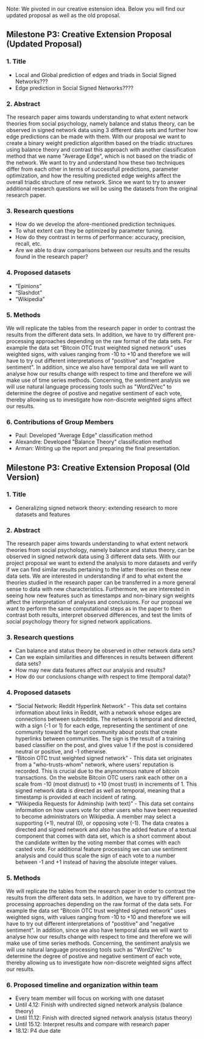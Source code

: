 Note: We pivoted in our creative estension idea. Below you will find our updated proposal as well as the old proposal. 

## Milestone P3: Creative Extension Proposal (Updated Proposal)

### 1. Title
* Local and Global prediction of edges and triads in Social Signed Networks???
* Edge prediction in Social Signed Networks????


### 2. Abstract
The research paper aims towards understanding to what extent network theories from social psychology, namely balance and status theory, can be observed in signed network data using 3 different data sets and further how edge predictions can be made with them. With our proposal we want to create a binary weight prediction algorithm based on the triadic structures using balance theory and contrast this approach with another classification method that we name "Average Edge", which is not based on the triadic of the network. We want to try and understand how these two techniques differ from each other in terms of successfull predictions, parameter optimization, and how the resulting predicted edge weights affect the overall triadic structure of new network. Since we want to try to answer additional research questions we will be using the datasets from the original research paper. 

### 3. Research questions

* How do we develop the afore-mentioned prediction techniques.
* To what extent can they be optimized by parameter tuning.
* How do they contrast in terms of performance: accuracy, precision, recall, etc.
* Are we able to draw comparisons between our results and the results found in the research paper?

### 4. Proposed datasets
*  “Epinions”
*  “Slashdot”
*  “Wikipedia”

### 5. Methods
We will replicate the tables from the research paper in order to contrast the results from the different data sets. In addition, we have to try different pre-processing approaches depending on the raw format of the data sets. For example the data set “Bitcoin OTC trust weighted signed network” uses weighted signs, with values ranging from -10 to +10 and therefore we will have to try out different interpretations of "postitive" and "negative sentiment". In addition, since we also have temporal data we will want to analyse how our results change with respect to time and therefore we will make use of time series methods. Concerning, the sentiment analysis we will use natural language processing tools such as "Word2Vec" to determine the degree of postive and negative sentiment of each vote, thereby allowing us to investigate how non-discrete weighted signs affect our results.

### 6. Contributions of Group Members

* Paul: Developed "Average Edge" classification method
* Alexandre: Developed "Balance Theory" classification method
* Arman: Writing up the report and preparing the final presentation.









## Milestone P3: Creative Extension Proposal (Old Version)


### 1. Title
* Generalizing signed network theory: extending research to more datasets and features

### 2. Abstract
The research paper aims towards understanding to what extent network theories from social psychology, namely balance and status theory, can be observed in signed network data using 3 different data sets. With our project proposal we want to extend the analysis to more datasets and verify if we can find similar results pertaining to the latter theories on these new data sets. We are interested in understanding if and to what extent the theories studied in the research paper can be transferred in a more general sense to data with new characteristics. Furthermore, we are interested in seeing how new features such as timestamps and non-binary sign weights affect the interpretation of analyses and conclusions. For our proposal we want to perform the same computational steps as in the paper to then contrast both results, interpret observed differences, and test the limits of social psychology theory for signed network applications. 

### 3. Research questions
* Can balance and status theory be observed in other network data sets?
* Can we explain similarities and differences in results between different data sets?
* How may new data features affect our analysis and results?
* How do our conclusions change with respect to time (temporal data)?

### 4. Proposed datasets
*  “Social Network: Reddit Hyperlink Network” - This data set contains information about links in Reddit, with a network whose edges are connections between subreddits. The network is temporal and directed, with a sign (-1 or 1) for each edge, representing the sentiment of one community toward the target community about posts that create hyperlinks between communities. The sign is the result of a training based classifier on the post, and gives value 1 if the post is considered neutral or positive, and -1 otherwise.
*  “Bitcoin OTC trust weighted signed network” - This data set originates from a "who-trusts-whom" network, where users' reputation is recorded. This is crucial due to the anynonmous nature of bitcoin transactions. On the website Bitcoin OTC users rank each other on a scale from -10 (most distrust) to +10 (most trust) in increments of 1. This signed network data is directed as well as temporal, meaning that a timestamp is provided at each incident of rating.
*  “Wikipedia Requests for Adminship (with text)” - This data set contains information on how users vote for other users who have been requested to become administrators on Wikipedia. A member may select a supporting (+1), neutral (0), or opposing vote (-1). The data creates a directed and signed network and also has the added feature of a textual component that comes with data set, which is a short comment about the candidate written by the voting member that comes with each casted vote. For additional feature processing we can use sentiment analysis and could thus scale the sign of each vote to a number between -1 and +1 instead of having the absolute integer values.

### 5. Methods
We will replicate the tables from the research paper in order to contrast the results from the different data sets. In addition, we have to try different pre-processing approaches depending on the raw format of the data sets. For example the data set “Bitcoin OTC trust weighted signed network” uses weighted signs, with values ranging from -10 to +10 and therefore we will have to try out different interpretations of "postitive" and "negative sentiment". In addition, since we also have temporal data we will want to analyse how our results change with respect to time and therefore we will make use of time series methods. Concerning, the sentiment analysis we will use natural language processing tools such as "Word2Vec" to determine the degree of postive and negative sentiment of each vote, thereby allowing us to investigate how non-discrete weighted signs affect our results.

### 6. Proposed timeline and organization within team
* Every team member will focus on working with one dataset
* Until 4.12: Finish with undirected signed network analysis (balance theory)
* Until 11.12: Finish with directed signed network analysis (status theory)
* Until 15.12: Interpret results and compare with research paper
* 18.12: P4 due date